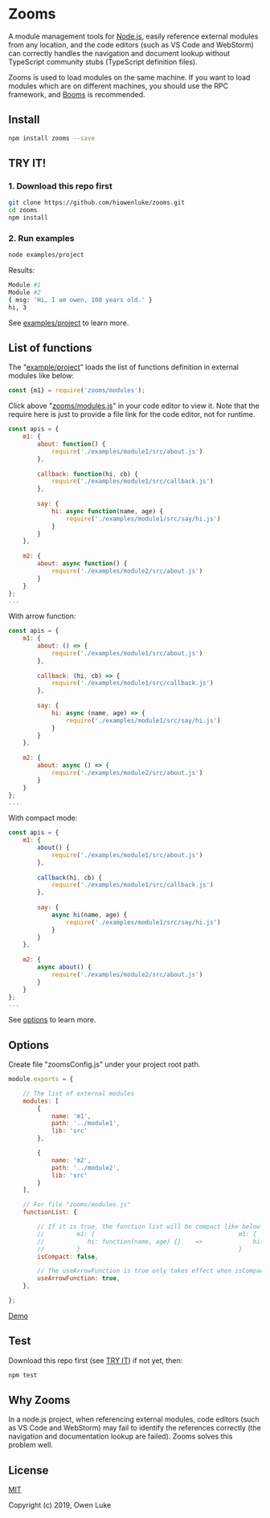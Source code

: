 
# Zooms

A module management tools for [Node.js](https://nodejs.org), easily reference external modules from any location, and the code editors (such as VS Code and WebStorm) can correctly handles the navigation and document lookup without TypeScript community stubs (TypeScript definition files).

Zooms is used to load modules on the same machine. If you want to load modules which are on different machines, you should use the RPC framework, and [Booms](https://github.com/hiowenluke/booms) is recommended. 

## Install

```sh
npm install zooms --save
```

## TRY IT!

### 1. Download this repo first

```sh
git clone https://github.com/hiowenluke/zooms.git
cd zooms
npm install
```

### 2. Run examples

```sh
node examples/project
```

Results:

```sh
Module #1
Module #2
{ msg: 'Hi, I am owen, 100 years old.' }
hi, 3
```

See [examples/project](./examples/project) to learn more.

## List of functions

The "[example/project](./examples/project)" loads the list of functions definition in external modules like below:

```js
const {m1} = require('zooms/modules');
```

Click above "[zooms/modules.js](./modules.js)" in your code editor to view it. Note that the require here is just to provide a file link for the code editor, not for runtime.

```js
const apis = {
    m1: {
        about: function() {
            require('./examples/module1/src/about.js')
        },
        
        callback: function(hi, cb) {
            require('./examples/module1/src/callback.js')
        },
        
        say: {
            hi: async function(name, age) {
                require('./examples/module1/src/say/hi.js')
            }
        }
    },
    
    m2: {
        about: async function() {
            require('./examples/module2/src/about.js')
        }
    }
};
...
```

With arrow function:

```js
const apis = {
    m1: {
        about: () => {
            require('./examples/module1/src/about.js')
        },
        
        callback: (hi, cb) => {
            require('./examples/module1/src/callback.js')
        },
        
        say: {
            hi: async (name, age) => {
                require('./examples/module1/src/say/hi.js')
            }
        }
    },
    
    m2: {
        about: async () => {
            require('./examples/module2/src/about.js')
        }
    }
};
...
```

With compact mode:

```js
const apis = {
    m1: {
        about() {
            require('./examples/module1/src/about.js')
        },
        
        callback(hi, cb) {
            require('./examples/module1/src/callback.js')
        },
        
        say: {
            async hi(name, age) {
                require('./examples/module1/src/say/hi.js')
            }
        }
    },
    
    m2: {
        async about() {
            require('./examples/module2/src/about.js')
        }
    }
};
...
```

See [options](#Options) to learn more.

## Options

Create file "zoomsConfig.js" under your project root path. 

```js
module.exports = {

    // The list of external modules
    modules: [
        {
            name: 'm1',
            path: '../module1',
            lib: 'src'
        },

        {
            name: 'm2',
            path: '../module2',
            lib: 'src'
        }
    ],

    // For file "zooms/modules.js"
    functionList: {

        // If it is true, the function list will be compact like below right.
        //         m1: {                                        m1: {
        //            hi: function(name, age) {}    =>              hi(name, age) {}
        //         }                                            }
        isCompact: false,

        // The useArrowFunction is true only takes effect when isCompact is false
        useArrowFunction: true,
    },

};
```

[Demo](./examples/project/zoomsConfig.js)

## Test

Download this repo first (see [TRY IT](#try-it)) if not yet, then:

```sh
npm test
```

## Why Zooms

In a node.js project, when referencing external modules, code editors (such as VS Code and WebStorm) may fail to identify the references correctly (the navigation and documentation lookup are failed). Zooms solves this problem well.

## License

[MIT](LICENSE)

Copyright (c) 2019, Owen Luke
